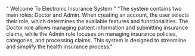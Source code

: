  " Welcome To Electronic Insurance System "
"The system contains two main roles: Doctor and Admin. When creating an account, the user selects their role, which determines the available features and functionalities.
The Doctor role allows managing patient information and submitting insurance claims, while the Admin role focuses on managing insurance policies, categories, and processing claims.
This system is designed to streamline and simplify the health insurance process."

